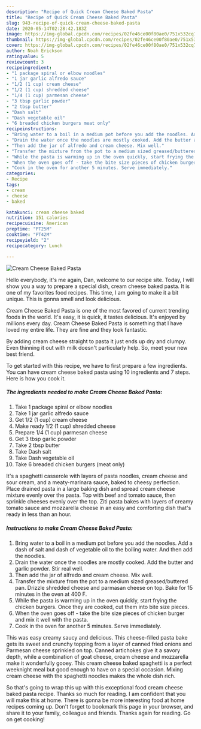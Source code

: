 ```yaml
---
description: "Recipe of Quick Cream Cheese Baked Pasta"
title: "Recipe of Quick Cream Cheese Baked Pasta"
slug: 943-recipe-of-quick-cream-cheese-baked-pasta
date: 2020-05-14T02:28:42.183Z
image: https://img-global.cpcdn.com/recipes/02fe46ce00f80ae0/751x532cq70/cream-cheese-baked-pasta-recipe-main-photo.jpg
thumbnail: https://img-global.cpcdn.com/recipes/02fe46ce00f80ae0/751x532cq70/cream-cheese-baked-pasta-recipe-main-photo.jpg
cover: https://img-global.cpcdn.com/recipes/02fe46ce00f80ae0/751x532cq70/cream-cheese-baked-pasta-recipe-main-photo.jpg
author: Noah Erickson
ratingvalue: 5
reviewcount: 3
recipeingredient:
- "1 package spiral or elbow noodles"
- "1 jar garlic alfredo sauce"
- "1/2 (1 cup) cream cheese"
- "1/2 (1 cup) shredded cheese"
- "1/4 (1 cup) parmesan cheese"
- "3 tbsp garlic powder"
- "2 tbsp butter"
- "Dash salt"
- "Dash vegetable oil"
- "6 breaded chicken burgers meat only"
recipeinstructions:
- "Bring water to a boil in a medium pot before you add the noodles. Add a dash of salt and dash of vegetable oil to the boiling water. And then add the noodles."
- "Drain the water once the noodles are mostly cooked. Add the butter and garlic powder. Stir real well."
- "Then add the jar of alfredo and cream cheese. Mix well."
- "Transfer the mixture from the pot to a medium sized greased/buttered pan. Drizzle shredded cheese and parmasan cheese on top. Bake for 15 minutes in the oven at 400 F."
- "While the pasta is warming up in the oven quickly, start frying the chicken burgers. Once they are cooked, cut them into bite size pieces."
- "When the oven goes off - take the bite size pieces of chicken burger and mix it well with the pasta."
- "Cook in the oven for another 5 minutes. Serve immediately."
categories:
- Recipe
tags:
- cream
- cheese
- baked

katakunci: cream cheese baked 
nutrition: 151 calories
recipecuisine: American
preptime: "PT25M"
cooktime: "PT42M"
recipeyield: "2"
recipecategory: Lunch

---
```



![Cream Cheese Baked Pasta](https://img-global.cpcdn.com/recipes/02fe46ce00f80ae0/751x532cq70/cream-cheese-baked-pasta-recipe-main-photo.jpg)

Hello everybody, it's me again, Dan, welcome to our recipe site. Today, I will show you a way to prepare a special dish, cream cheese baked pasta. It is one of my favorites food recipes. This time, I am going to make it a bit unique. This is gonna smell and look delicious.

Cream Cheese Baked Pasta is one of the most favored of current trending foods in the world. It's easy, it is quick, it tastes delicious. It's enjoyed by millions every day. Cream Cheese Baked Pasta is something that I have loved my entire life. They are fine and they look fantastic.

By adding cream cheese straight to pasta it just ends up dry and clumpy. Even thinning it out with milk doesn&#39;t particularly help. So, meet your new best friend.


To get started with this recipe, we have to first prepare a few ingredients. You can have cream cheese baked pasta using 10 ingredients and 7 steps. Here is how you cook it.

<!--inarticleads1-->

##### The ingredients needed to make Cream Cheese Baked Pasta:

1. Take 1 package spiral or elbow noodles
1. Take 1 jar garlic alfredo sauce
1. Get 1/2 (1 cup) cream cheese
1. Make ready 1/2 (1 cup) shredded cheese
1. Prepare 1/4 (1 cup) parmesan cheese
1. Get 3 tbsp garlic powder
1. Take 2 tbsp butter
1. Take Dash salt
1. Take Dash vegetable oil
1. Take 6 breaded chicken burgers (meat only)


It&#39;s a spaghetti casserole with layers of pasta noodles, cream cheese and sour cream, and a meaty-marinara sauce, baked to cheesy perfection. Place drained pasta in a large baking dish and spread cream cheese mixture evenly over the pasta. Top with beef and tomato sauce, then sprinkle cheeses evenly over the top. Ziti pasta bakes with layers of creamy tomato sauce and mozzarella cheese in an easy and comforting dish that&#39;s ready in less than an hour. 

<!--inarticleads2-->

##### Instructions to make Cream Cheese Baked Pasta:

1. Bring water to a boil in a medium pot before you add the noodles. Add a dash of salt and dash of vegetable oil to the boiling water. And then add the noodles.
1. Drain the water once the noodles are mostly cooked. Add the butter and garlic powder. Stir real well.
1. Then add the jar of alfredo and cream cheese. Mix well.
1. Transfer the mixture from the pot to a medium sized greased/buttered pan. Drizzle shredded cheese and parmasan cheese on top. Bake for 15 minutes in the oven at 400 F.
1. While the pasta is warming up in the oven quickly, start frying the chicken burgers. Once they are cooked, cut them into bite size pieces.
1. When the oven goes off - take the bite size pieces of chicken burger and mix it well with the pasta.
1. Cook in the oven for another 5 minutes. Serve immediately.


This was easy creamy saucy and delicious. This cheese-filled pasta bake gets its sweet and crunchy topping from a layer of canned fried onions and Parmesan cheese sprinkled on top. Canned artichokes give it a savory depth, while a combination of goat cheese, cream cheese and mozzarella make it wonderfully gooey. This cream cheese baked spaghetti is a perfect weeknight meal but good enough to have on a special occasion. Mixing cream cheese with the spaghetti noodles makes the whole dish rich. 

So that's going to wrap this up with this exceptional food cream cheese baked pasta recipe. Thanks so much for reading. I am confident that you will make this at home. There is gonna be more interesting food at home recipes coming up. Don't forget to bookmark this page in your browser, and share it to your family, colleague and friends. Thanks again for reading. Go on get cooking!
